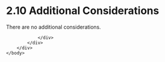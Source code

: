 <html dir="LTR" xmlns:mshelp="http://msdn.microsoft.com/mshelp" xmlns:ddue="http://ddue.schemas.microsoft.com/authoring/2003/5" xmlns:xlink="http://www.w3.org/1999/xlink" xmlns:tool="http://www.microsoft.com/tooltip">
    <head>
        <meta http-equiv="Content-Type" content="text/html; CHARSET=utf-8"></meta>
        <meta name="save" content="history"></meta>
        <title>2.10 Additional Considerations</title>
        <xml>
            <mshelp:toctitle title="2.10 Additional Considerations"></mshelp:toctitle>
            <mshelp:rltitle title="[MS-OXPROTO]: Additional Considerations"></mshelp:rltitle>
            <mshelp:keyword index="A" term="f43b283e-ff33-4319-a9b7-f59a863873df"></mshelp:keyword>
            <mshelp:attr name="DCSext.ContentType" value="open specification"></mshelp:attr>
            <mshelp:attr name="AssetID" value="f43b283e-ff33-4319-a9b7-f59a863873df"></mshelp:attr>
            <mshelp:attr name="TopicType" value="kbRef"></mshelp:attr>
            <mshelp:attr name="DCSext.Title" value="[MS-OXPROTO]: Additional Considerations" />
        </xml>
    </head>
    <body>
        <div id="header">
            <h1 class="heading">2.10 Additional Considerations</h1>
        </div>
        <div id="mainSection">
            <div id="mainBody">
                <div id="allHistory" class="saveHistory"></div>
                <div id="sectionSection0" class="section" name="collapseableSection">
                    

<p>There are no additional considerations.</p>


                </div>
            </div>
        </div>
    </body>
</html>